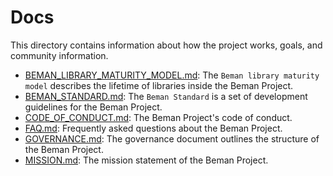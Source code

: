 <!--
SPDX-License-Identifier: Apache-2.0 WITH LLVM-exception
-->

# Docs

This directory contains information about how the project works, goals, and community information.

- [BEMAN_LIBRARY_MATURITY_MODEL.md](./BEMAN_LIBRARY_MATURITY_MODEL.md): The `Beman library maturity model` describes the lifetime of libraries inside the Beman Project.
- [BEMAN_STANDARD.md](./BEMAN_STANDARD.md): The `Beman Standard` is a set of development guidelines for the Beman Project.
- [CODE_OF_CONDUCT.md](./CODE_OF_CONDUCT.md): The Beman Project's code of conduct.
- [FAQ.md](./FAQ.md): Frequently asked questions about the Beman Project.
- [GOVERNANCE.md](./GOVERNANCE.md): The governance document outlines the structure of the Beman Project.
- [MISSION.md](./MISSION.md): The mission statement of the Beman Project.
